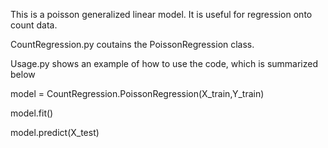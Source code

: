 
This is a poisson generalized linear model. It is useful for regression onto count data.

CountRegression.py coutains the PoissonRegression class.

Usage.py shows an example of how to use the code, which is summarized below

model = CountRegression.PoissonRegression(X_train,Y_train)

model.fit()

model.predict(X_test)

